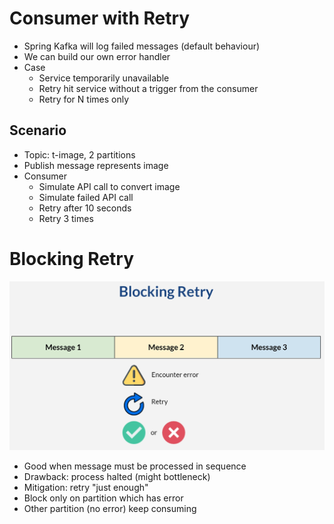 # Consumer with Retry

* Spring Kafka will log failed messages (default behaviour)
* We can build our own error handler
* Case
  * Service temporarily unavailable
  * Retry hit service without a trigger from the consumer
  * Retry for N times only 


## Scenario
* Topic: t-image, 2 partitions
* Publish message represents image
* Consumer 
  * Simulate API call to convert image
  * Simulate failed API call
  * Retry after 10 seconds
  * Retry 3 times

# Blocking Retry

![img_1.png](img_1.png)

* Good when message must be processed in sequence
* Drawback: process halted (might bottleneck)
* Mitigation: retry "just enough"
* Block only on partition which has error
* Other partition (no error) keep consuming